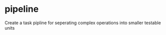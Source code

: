 pipeline
========

Create a task pipline for seperating complex operations into smaller testable units
